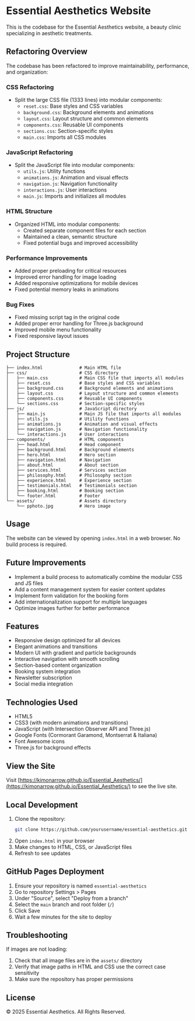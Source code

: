 # Essential Aesthetics Website

This is the codebase for the Essential Aesthetics website, a beauty clinic specializing in aesthetic treatments.

## Refactoring Overview

The codebase has been refactored to improve maintainability, performance, and organization:

### CSS Refactoring
- Split the large CSS file (1333 lines) into modular components:
  - `reset.css`: Base styles and CSS variables
  - `background.css`: Background elements and animations
  - `layout.css`: Layout structure and common elements
  - `components.css`: Reusable UI components
  - `sections.css`: Section-specific styles
  - `main.css`: Imports all CSS modules

### JavaScript Refactoring
- Split the JavaScript file into modular components:
  - `utils.js`: Utility functions
  - `animations.js`: Animation and visual effects
  - `navigation.js`: Navigation functionality
  - `interactions.js`: User interactions
  - `main.js`: Imports and initializes all modules

### HTML Structure
- Organized HTML into modular components:
  - Created separate component files for each section
  - Maintained a clean, semantic structure
  - Fixed potential bugs and improved accessibility

### Performance Improvements
- Added proper preloading for critical resources
- Improved error handling for image loading
- Added responsive optimizations for mobile devices
- Fixed potential memory leaks in animations

### Bug Fixes
- Fixed missing script tag in the original code
- Added proper error handling for Three.js background
- Improved mobile menu functionality
- Fixed responsive layout issues

## Project Structure

```
├── index.html              # Main HTML file
├── css/                    # CSS directory
│   ├── main.css            # Main CSS file that imports all modules
│   ├── reset.css           # Base styles and CSS variables
│   ├── background.css      # Background elements and animations
│   ├── layout.css          # Layout structure and common elements
│   ├── components.css      # Reusable UI components
│   └── sections.css        # Section-specific styles
├── js/                     # JavaScript directory
│   ├── main.js             # Main JS file that imports all modules
│   ├── utils.js            # Utility functions
│   ├── animations.js       # Animation and visual effects
│   ├── navigation.js       # Navigation functionality
│   └── interactions.js     # User interactions
├── components/             # HTML components
│   ├── head.html           # Head component
│   ├── background.html     # Background elements
│   ├── hero.html           # Hero section
│   ├── navigation.html     # Navigation
│   ├── about.html          # About section
│   ├── services.html       # Services section
│   ├── philosophy.html     # Philosophy section
│   ├── experience.html     # Experience section
│   ├── testimonials.html   # Testimonials section
│   ├── booking.html        # Booking section
│   └── footer.html         # Footer
└── assets/                 # Assets directory
    └── pphoto.jpg          # Hero image
```

## Usage

The website can be viewed by opening `index.html` in a web browser. No build process is required.

## Future Improvements

- Implement a build process to automatically combine the modular CSS and JS files
- Add a content management system for easier content updates
- Implement form validation for the booking form
- Add internationalization support for multiple languages
- Optimize images further for better performance

## Features

- Responsive design optimized for all devices
- Elegant animations and transitions
- Modern UI with gradient and particle backgrounds
- Interactive navigation with smooth scrolling
- Section-based content organization
- Booking system integration
- Newsletter subscription
- Social media integration

## Technologies Used

- HTML5
- CSS3 (with modern animations and transitions)
- JavaScript (with Intersection Observer API and Three.js)
- Google Fonts (Cormorant Garamond, Montserrat & Italiana)
- Font Awesome icons
- Three.js for background effects

## View the Site

Visit [https://kimonarrow.github.io/Essential_Aesthetics/](https://kimonarrow.github.io/Essential_Aesthetics/) to see the live site.

## Local Development

1. Clone the repository:
   ```bash
   git clone https://github.com/yourusername/essential-aesthetics.git
   ```
2. Open `index.html` in your browser
3. Make changes to HTML, CSS, or JavaScript files
4. Refresh to see updates

## GitHub Pages Deployment

1. Ensure your repository is named `essential-aesthetics`
2. Go to repository Settings > Pages
3. Under "Source", select "Deploy from a branch"
4. Select the `main` branch and root folder (`/`)
5. Click Save
6. Wait a few minutes for the site to deploy

## Troubleshooting

If images are not loading:
1. Check that all image files are in the `assets/` directory
2. Verify that image paths in HTML and CSS use the correct case sensitivity
3. Make sure the repository has proper permissions

## License

© 2025 Essential Aesthetics. All Rights Reserved. 
